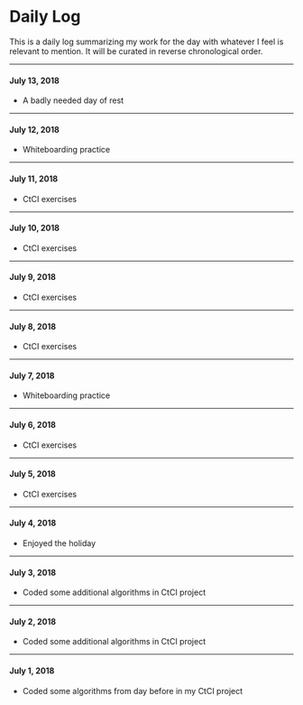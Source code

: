 # Daily Log

This is a daily log summarizing my work for the day with whatever I feel is relevant to mention. It will be curated in reverse chronological order.

---

#### July 13, 2018

- A badly needed day of rest

---

#### July 12, 2018

- Whiteboarding practice

---

#### July 11, 2018

- CtCI exercises

---

#### July 10, 2018

- CtCI exercises

---

#### July 9, 2018

- CtCI exercises

---

#### July 8, 2018

- CtCI exercises

---

#### July 7, 2018

- Whiteboarding practice

---

#### July 6, 2018

- CtCI exercises

---

#### July 5, 2018

- CtCI exercises

---

#### July 4, 2018

- Enjoyed the holiday

---

#### July 3, 2018

- Coded some additional algorithms in CtCI project

---

#### July 2, 2018

- Coded some additional algorithms in CtCI project

---

#### July 1, 2018

- Coded some algorithms from day before in my CtCI project